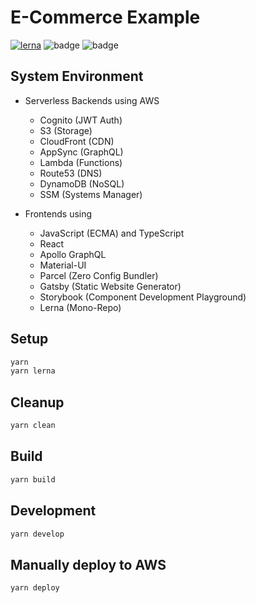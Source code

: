 # E-Commerce Example

[![lerna](https://img.shields.io/badge/maintained%20with-lerna-cc00ff.svg)](https://lerna.js.org/)
![badge](https://github.com/mikebild/serverless-aws-cdk-ecommerce/workflows/CICDProd/badge.svg)
![badge](https://github.com/mikebild/serverless-aws-cdk-ecommerce/workflows/CICDBeta/badge.svg)

## System Environment

- Serverless Backends using AWS

  - Cognito (JWT Auth)
  - S3 (Storage)
  - CloudFront (CDN)
  - AppSync (GraphQL)
  - Lambda (Functions)
  - Route53 (DNS)
  - DynamoDB (NoSQL)
  - SSM (Systems Manager)

- Frontends using
  - JavaScript (ECMA) and TypeScript
  - React
  - Apollo GraphQL
  - Material-UI
  - Parcel (Zero Config Bundler)
  - Gatsby (Static Website Generator)
  - Storybook (Component Development Playground)
  - Lerna (Mono-Repo)

## Setup

```bash
yarn
yarn lerna
```

## Cleanup

```bash
yarn clean
```

## Build

```bash
yarn build
```

## Development

```bash
yarn develop
```

## Manually deploy to AWS

```bash
yarn deploy
```
